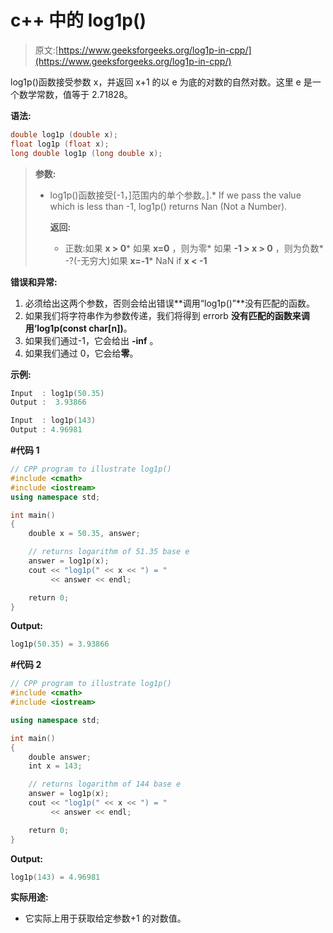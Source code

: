 # c++ 中的 log1p()

> 原文:[https://www.geeksforgeeks.org/log1p-in-cpp/](https://www.geeksforgeeks.org/log1p-in-cpp/)

log1p()函数接受参数 x，并返回 x+1 的以 e 为底的对数的自然对数。这里 e 是一个数学常数，值等于 2.71828。

**语法:**

```cpp
double log1p (double x);
float log1p (float x);
long double log1p (long double x);

```

> **参数:**
> 
> *   log1p()函数接受[-1，]范围内的单个参数。].*   If we pass the value which is less than -1, log1p() returns Nan (Not a Number).
>     
>     **返回:**
>     
>     
>     
>     *   正数:如果 **x > 0***   如果 **x=0** ，则为零*   如果 **-1 > x > 0** ，则为负数*   -?(-无穷大)如果 **x=-1***   NaN if **x < -1**

**错误和异常:**

1.  必须给出这两个参数，否则会给出错误**调用“log1p()”**没有匹配的函数。
2.  如果我们将字符串作为参数传递，我们将得到 errorb **没有匹配的函数来调用‘log1p(const char[n])**。
3.  如果我们通过-1，它会给出 **-inf** 。
4.  如果我们通过 0，它会给**零**。

**示例:**

```cpp
Input  : log1p(50.35)
Output :  3.93866

```

```cpp
Input  : log1p(143)
Output : 4.96981

```

**#代码 1**

```cpp
// CPP program to illustrate log1p()
#include <cmath>
#include <iostream>
using namespace std;

int main()
{
    double x = 50.35, answer;

    // returns logarithm of 51.35 base e
    answer = log1p(x);
    cout << "log1p(" << x << ") = " 
         << answer << endl;

    return 0;
}
```

**Output:**

```cpp
log1p(50.35) = 3.93866

```

**#代码 2**

```cpp
// CPP program to illustrate log1p()
#include <cmath>
#include <iostream>

using namespace std;

int main()
{
    double answer;
    int x = 143;

    // returns logarithm of 144 base e
    answer = log1p(x);
    cout << "log1p(" << x << ") = " 
         << answer << endl;

    return 0;
}
```

**Output:**

```cpp
log1p(143) = 4.96981

```

**实际用途:**

*   它实际上用于获取给定参数+1 的对数值。